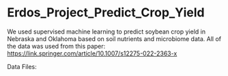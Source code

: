 # Erdos_Project_Predict_Crop_Yield
We used supervised machine learning to predict soybean crop yield in Nebraska and Oklahoma based on soil nutrients and microbiome data. All of the data was used from this paper: https://link.springer.com/article/10.1007/s12275-022-2363-x


Data Files: 
